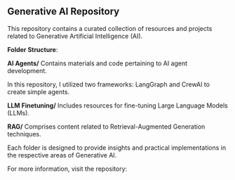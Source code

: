 ## Generative AI Repository

This repository contains a curated collection of resources and projects related to Generative Artificial Intelligence (AI).

**Folder Structure**:

**AI Agents/**
Contains materials and code pertaining to AI agent development.

In this repository, I utilized two frameworks: LangGraph and CrewAI to create simple agents.


**LLM Finetuning/**
Includes resources for fine-tuning Large Language Models (LLMs).

**RAG/**
Comprises content related to Retrieval-Augmented Generation techniques.

Each folder is designed to provide insights and practical implementations in the respective areas of Generative AI.

For more information, visit the repository:
